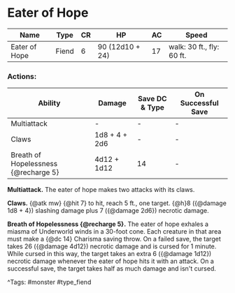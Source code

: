 # Eater of Hope

| Name | Type | CR | HP | AC | Speed |
|------|------|----|----|----|-------|
| Eater of Hope | Fiend | 6 | 90 (12d10 + 24) | 17 | walk: 30 ft., fly: 60 ft. |

### Actions:

| Ability | Damage | Save DC & Type | On Successful Save |
|---------|--------|----------------|--------------------|
| Multiattack | - | - | - |
| Claws | 1d8 + 4 + 2d6 | - | - |
| Breath of Hopelessness {@recharge 5} | 4d12 + 1d12 | 14 | - |


**Multiattack.** The eater of hope makes two attacks with its claws.

**Claws.** {@atk mw} {@hit 7} to hit, reach 5 ft., one target. {@h}8 ({@damage 1d8 + 4}) slashing damage plus 7 ({@damage 2d6}) necrotic damage.

**Breath of Hopelessness {@recharge 5}.** The eater of hope exhales a miasma of Underworld winds in a 30-foot cone. Each creature in that area must make a {@dc 14} Charisma saving throw. On a failed save, the target takes 26 ({@damage 4d12}) necrotic damage and is cursed for 1 minute. While cursed in this way, the target takes an extra 6 ({@damage 1d12}) necrotic damage whenever the eater of hope hits it with an attack. On a successful save, the target takes half as much damage and isn't cursed.

^Tags: #monster #type_fiend